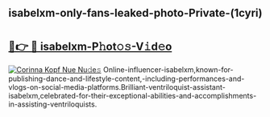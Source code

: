 ## isabelxm-only-fans​-leaked-photo​-Private-(1cyri)


# <h2><a href="https://mediaupload.pro?title=isabelxm&ref=git">🔗👉 🔴 isabelxm-P𝚑ot𝚘𝚜-V𝚒d𝚎o</a></h2>

[![Corinna Kopf Nue Nu𝚍e𝚜](https://i.imgur.com/0qMVB7G.gif)](https://mediaupload.pro?title=isabelxm&ref=git)
Online-influencer-isabelxm,known-for-publishing-dance-and-lifestyle-content,-including-performances-and-vlogs-on-social-media-platforms.Brilliant-ventriloquist-assistant-isabelxm,celebrated-for-their-exceptional-abilities-and-accomplishments-in-assisting-ventriloquists.  